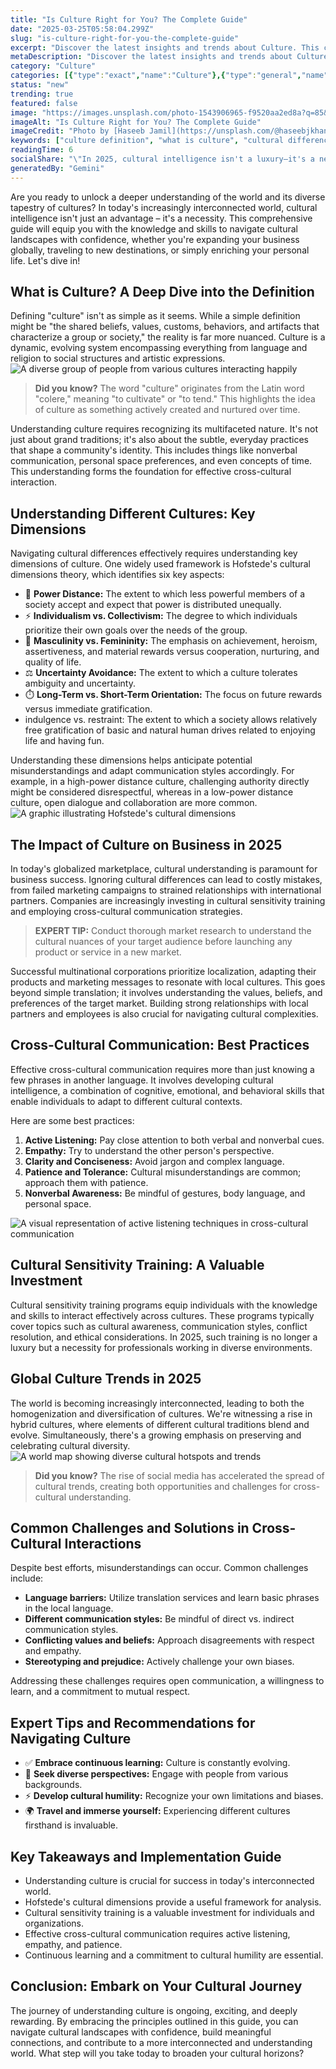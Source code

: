 ```yaml
---
title: "Is Culture Right for You? The Complete Guide"
date: "2025-03-25T05:58:04.299Z"
slug: "is-culture-right-for-you-the-complete-guide"
excerpt: "Discover the latest insights and trends about Culture. This comprehensive guide covers everything you need to know about Culture in 2025."
metaDescription: "Discover the latest insights and trends about Culture. This comprehensive guide covers everything you need to know about Culture in 2025."
category: "Culture"
categories: [{"type":"exact","name":"Culture"},{"type":"general","name":"Social Sciences"},{"type":"medium","name":"Anthropology"},{"type":"specific","name":"Cultural Studies"},{"type":"niche","name":"Ritual Analysis"}]
status: "new"
trending: true
featured: false
image: "https://images.unsplash.com/photo-1543906965-f9520aa2ed8a?q=85&w=1200&fit=max&fm=webp&auto=compress"
imageAlt: "Is Culture Right for You? The Complete Guide"
imageCredit: "Photo by [Haseeb Jamil](https://unsplash.com/@haseebjkhan) on Unsplash"
keywords: ["culture definition", "what is culture", "cultural differences", "understanding different cultures", "impact of culture on business", "cross cultural communication", "cultural sensitivity training", "best practices in cross cultural communication", "global culture trends", "learn about different cultures"]
readingTime: 6
socialShare: "\"In 2025, cultural intelligence isn't a luxury—it's a necessity. Mastering cross-cultural communication unlocks opportunities you never thought possible.\""
generatedBy: "Gemini"
---
```




Are you ready to unlock a deeper understanding of the world and its diverse tapestry of cultures?  In today's increasingly interconnected world, cultural intelligence isn't just an advantage – it's a necessity. This comprehensive guide will equip you with the knowledge and skills to navigate cultural landscapes with confidence, whether you're expanding your business globally, traveling to new destinations, or simply enriching your personal life.  Let's dive in!

## What is Culture? A Deep Dive into the Definition

Defining "culture" isn't as simple as it seems.  While a simple definition might be "the shared beliefs, values, customs, behaviors, and artifacts that characterize a group or society," the reality is far more nuanced.  Culture is a dynamic, evolving system encompassing everything from language and religion to social structures and artistic expressions. ![A diverse group of people from various cultures interacting happily](https://images.unsplash.com/photo-1543906965-f9520aa2ed8a?q=85&w=1200&fit=max&fm=webp&auto=compress)

> **Did you know?**  The word "culture" originates from the Latin word "colere," meaning "to cultivate" or "to tend." This highlights the idea of culture as something actively created and nurtured over time.

Understanding culture requires recognizing its multifaceted nature. It's not just about grand traditions; it's also about the subtle, everyday practices that shape a community's identity.  This includes things like nonverbal communication, personal space preferences, and even concepts of time.  This understanding forms the foundation for effective cross-cultural interaction.

## Understanding Different Cultures: Key Dimensions

Navigating cultural differences effectively requires understanding key dimensions of culture.  One widely used framework is Hofstede's cultural dimensions theory, which identifies six key aspects:

* 🔑 **Power Distance:** The extent to which less powerful members of a society accept and expect that power is distributed unequally.
* ⚡ **Individualism vs. Collectivism:**  The degree to which individuals prioritize their own goals over the needs of the group.
* 🤝 **Masculinity vs. Femininity:**  The emphasis on achievement, heroism, assertiveness, and material rewards versus cooperation, nurturing, and quality of life.
* ⚖️ **Uncertainty Avoidance:**  The extent to which a culture tolerates ambiguity and uncertainty.
* ⏱️ **Long-Term vs. Short-Term Orientation:**  The focus on future rewards versus immediate gratification.
* indulgence vs. restraint: The extent to which a society allows relatively free gratification of basic and natural human drives related to enjoying life and having fun.

Understanding these dimensions helps anticipate potential misunderstandings and adapt communication styles accordingly. For example, in a high-power distance culture, challenging authority directly might be considered disrespectful, whereas in a low-power distance culture, open dialogue and collaboration are more common. ![A graphic illustrating Hofstede's cultural dimensions](https://images.unsplash.com/photo-1533551268962-824e232f7ee1?q=85&w=1200&fit=max&fm=webp&auto=compress)

## The Impact of Culture on Business in 2025

In today's globalized marketplace, cultural understanding is paramount for business success.  Ignoring cultural differences can lead to costly mistakes, from failed marketing campaigns to strained relationships with international partners.  Companies are increasingly investing in cultural sensitivity training and employing cross-cultural communication strategies.

> **EXPERT TIP:**  Conduct thorough market research to understand the cultural nuances of your target audience before launching any product or service in a new market.

Successful multinational corporations prioritize localization, adapting their products and marketing messages to resonate with local cultures.  This goes beyond simple translation; it involves understanding the values, beliefs, and preferences of the target market.  Building strong relationships with local partners and employees is also crucial for navigating cultural complexities.

## Cross-Cultural Communication: Best Practices

Effective cross-cultural communication requires more than just knowing a few phrases in another language. It involves developing cultural intelligence, a combination of cognitive, emotional, and behavioral skills that enable individuals to adapt to different cultural contexts.

Here are some best practices:

1. **Active Listening:** Pay close attention to both verbal and nonverbal cues.
2. **Empathy:**  Try to understand the other person's perspective.
3. **Clarity and Conciseness:** Avoid jargon and complex language.
4. **Patience and Tolerance:**  Cultural misunderstandings are common; approach them with patience.
5. **Nonverbal Awareness:** Be mindful of gestures, body language, and personal space.

![A visual representation of active listening techniques in cross-cultural communication](https://images.unsplash.com/photo-1515658323406-25d61c141a6e?q=85&w=1200&fit=max&fm=webp&auto=compress)

## Cultural Sensitivity Training: A Valuable Investment

Cultural sensitivity training programs equip individuals with the knowledge and skills to interact effectively across cultures.  These programs typically cover topics such as cultural awareness, communication styles, conflict resolution, and ethical considerations.  In 2025, such training is no longer a luxury but a necessity for professionals working in diverse environments.

## Global Culture Trends in 2025

The world is becoming increasingly interconnected, leading to both the homogenization and diversification of cultures. We're witnessing a rise in hybrid cultures, where elements of different cultural traditions blend and evolve.  Simultaneously, there's a growing emphasis on preserving and celebrating cultural diversity.  ![A world map showing diverse cultural hotspots and trends](https://images.unsplash.com/photo-1603486037214-4fec4016a9bf?q=85&w=1200&fit=max&fm=webp&auto=compress)

> **Did you know?**  The rise of social media has accelerated the spread of cultural trends, creating both opportunities and challenges for cross-cultural understanding.

## Common Challenges and Solutions in Cross-Cultural Interactions

Despite best efforts, misunderstandings can occur.  Common challenges include:

* **Language barriers:** Utilize translation services and learn basic phrases in the local language.
* **Different communication styles:** Be mindful of direct vs. indirect communication styles.
* **Conflicting values and beliefs:**  Approach disagreements with respect and empathy.
* **Stereotyping and prejudice:**  Actively challenge your own biases.

Addressing these challenges requires open communication, a willingness to learn, and a commitment to mutual respect.

## Expert Tips and Recommendations for Navigating Culture

* ✅ **Embrace continuous learning:**  Culture is constantly evolving.
* 🔑 **Seek diverse perspectives:**  Engage with people from various backgrounds.
* ⚡ **Develop cultural humility:**  Recognize your own limitations and biases.
* 🌍 **Travel and immerse yourself:**  Experiencing different cultures firsthand is invaluable.

## Key Takeaways and Implementation Guide

* Understanding culture is crucial for success in today's interconnected world.
* Hofstede's cultural dimensions provide a useful framework for analysis.
* Cultural sensitivity training is a valuable investment for individuals and organizations.
* Effective cross-cultural communication requires active listening, empathy, and patience.
* Continuous learning and a commitment to cultural humility are essential.

## Conclusion: Embark on Your Cultural Journey

The journey of understanding culture is ongoing, exciting, and deeply rewarding.  By embracing the principles outlined in this guide, you can navigate cultural landscapes with confidence, build meaningful connections, and contribute to a more interconnected and understanding world.  What step will you take today to broaden your cultural horizons?

